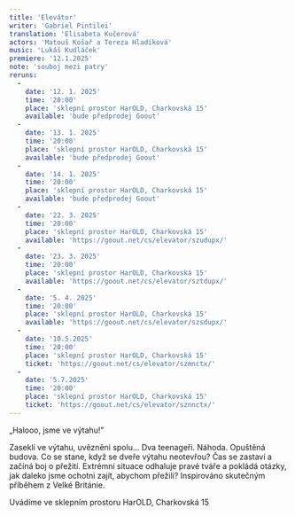 ```yaml
---
title: 'Elevátor'
writer: 'Gabriel Pintilei'
translation: 'Elisabeta Kučerová'
actors: 'Matouš Košař a Tereza Hladíková'
music: 'Lukáš Kudláček'
premiere: '12.1.2025'
note: 'souboj mezi patry'
reruns:
  -  
    date: '12. 1. 2025'
    time: '20:00'
    place: 'sklepní prostor HarOLD, Charkovská 15'
    available: 'bude předprodej Goout'
  -  
    date: '13. 1. 2025'
    time: '20:00'
    place: 'sklepní prostor HarOLD, Charkovská 15'
    available: 'bude předprodej Goout'
  -  
    date: '14. 1. 2025'
    time: '20:00'
    place: 'sklepní prostor HarOLD, Charkovská 15'
    available: 'bude předprodej Goout'
  -  
    date: '22. 3. 2025'
    time: '20:00'
    place: 'sklepní prostor HarOLD, Charkovská 15'
    available: 'https://goout.net/cs/elevator/szudupx/'
  -  
    date: '23. 3. 2025'
    time: '20:00'
    place: 'sklepní prostor HarOLD, Charkovská 15'
    available: 'https://goout.net/cs/elevator/sztdupx/'
  -  
    date: '5. 4. 2025'
    time: '20:00'
    place: 'sklepní prostor HarOLD, Charkovská 15'
    available: 'https://goout.net/cs/elevator/szsdupx/'
  -
    date: '10.5.2025'
    time: '20:00'
    place: 'sklepní prostor HarOLD, Charkovská 15'
    ticket: 'https://goout.net/cs/elevator/szmnctx/'
  -
    date: '5.7.2025'
    time: '20:00'
    place: 'sklepní prostor HarOLD, Charkovská 15'
    ticket: 'https://goout.net/cs/elevator/sznnctx/'
---
```

„Halooo, jsme ve výtahu!”

Zaseklí ve výtahu, uvězněni spolu… Dva teenageři. Náhoda. Opuštěná budova. Co se stane, když se dveře výtahu neotevřou? Čas se zastaví a začíná boj o přežití. Extrémní situace odhaluje pravé tváře a pokládá otázky, jak daleko jsme ochotni zajít, abychom přežili?
Inspirováno skutečným příběhem z Velké Británie.

Uvádíme ve sklepním prostoru HarOLD, Charkovská 15
